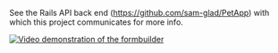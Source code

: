 See the Rails API back end (https://github.com/sam-glad/PetApp) with which this project communicates for more info.

[![Video demonstration of the formbuilder](http://img.youtube.com/vi/bhJUWDTGht8/0.jpg)](http://www.youtube.com/watch?v=bhJUWDTGht8)

